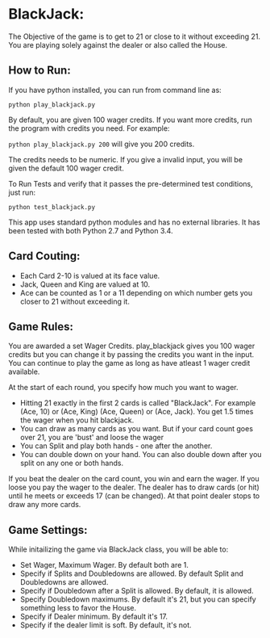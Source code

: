 BlackJack:
=========
The Objective of the game is to get to 21 or close to it without exceeding 21.  You are playing solely against the dealer or also called the House.

How to Run:
----------
If you have python installed, you can run from command line as:

`python play_blackjack.py`

By default, you are given 100 wager credits.  If you want more credits, run the program with credits you need.  For example:

`python play_blackjack.py 200`  will give you 200 credits.

The credits needs to be numeric.  If you give a invalid input, you will be given the default 100 wager credit.

To Run Tests and verify that it passes the pre-determined test conditions, just run:

`python test_blackjack.py`

This app uses standard python modules and has no external libraries.  It has been tested with both Python 2.7 and Python 3.4.


Card Couting:
------------
* Each Card 2-10 is valued at its face value.
* Jack, Queen and King are valued at 10.
* Ace can be counted as 1 or a 11 depending on which number gets you closer to 21 without exceeding it.

Game Rules:
----------
You are awarded a set Wager Credits.  play_blackjack gives you 100 wager credits but you can change it by passing the credits you want in the input.  You can continue to play the game as long as have atleast 1 wager credit available.

At the start of each round, you specify how much you want to wager.

* Hitting 21 exactly in the first 2 cards is called "BlackJack".  For example (Ace, 10) or (Ace, King) (Ace, Queen) or (Ace, Jack).  You get 1.5 times the wager when you hit blackjack.
* You can draw as many cards as you want.  But if your card count goes over 21, you are 'bust' and loose the wager
* You can Split and play both hands - one after the another.
* You can double down on your hand.  You can also double down after you split on any one or both hands.

If you beat the dealer on the card count, you win and earn the wager.  If you loose you pay the wager to the dealer.  The dealer has to draw cards (or hit) until he meets or exceeds 17 (can be changed).  At that point dealer stops to draw any more cards.


Game Settings:
-------------
While initailizing the game via BlackJack class, you will be able to:

* Set Wager, Maximum Wager.  By default both are 1.
* Specify if Splits and Doubledowns are allowed.  By default Split and Doubledowns are allowed.
* Specify if Doubledown after a Split is allowed.  By default, it is allowed.
* Specify Doubledown maximums.  By default it's 21, but you can specify something less to favor the House.
* Specify if Dealer minimum.  By default it's 17.
* Specify if the dealer limit is soft.  By default, it's not.

